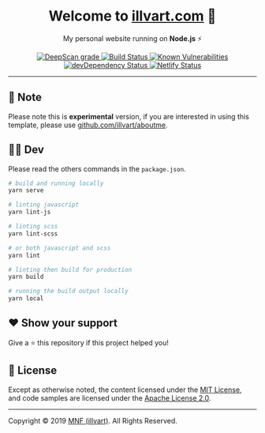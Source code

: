 <h1 align="center">Welcome to <a href="https://illvart.com" title="Website">illvart.com</a> 👋</h1>
<p align="center">
My personal website running on <strong>Node.js</strong> ⚡️
</p>
<p align="center">
  <a href="https://deepscan.io/dashboard#view=project&tid=3680&pid=6009&bid=47892" title="DeepScan">
    <img alt="DeepScan grade" src="https://deepscan.io/api/teams/3680/projects/6009/branches/47892/badge/grade.svg" />
  </a>
  <a href="https://dev.azure.com/illvart/illvart/_build?definitionId=1" title="Azure DevOps">
    <img alt="Build Status" src="https://dev.azure.com/illvart/illvart/_apis/build/status/illvart.illvart?branchName=master" />
  </a>
  <!--<a href="https://travis-ci.com/illvart/illvart" title="Travis CI">
    <img alt="Build Status" src="https://travis-ci.com/illvart/illvart.svg?branch=master" />
  </a>-->
  <!--<a href="https://coveralls.io/github/illvart/illvart?branch=master" title="Coveralls">
    <img alt="Coverage Status" src="https://coveralls.io/repos/github/illvart/illvart/badge.svg?branch=master" />
  </a>-->
  <a href="https://snyk.io//test/github/illvart/illvart?targetFile=package.json" title="Snyk">
    <img alt="Known Vulnerabilities" src="https://snyk.io//test/github/illvart/illvart/badge.svg?targetFile=package.json" />
  </a>
  <!--<a href="https://david-dm.org/illvart/illvart" title="Watch Dependency">
    <img alt="Dependency Status" src="https://david-dm.org/illvart/illvart/status.svg" />
  </a>-->
  <a href="https://david-dm.org/illvart/illvart?type=dev" title="Watch devDependency">
    <img alt="devDependency Status" src="https://david-dm.org/illvart/illvart/dev-status.svg" />
  </a>
  <a href="https://app.netlify.com/sites/illvart/deploys" title="Netlify">
    <img alt="Netlify Status" src="https://api.netlify.com/api/v1/badges/0392af17-3c20-4278-8139-7dbabd347d5c/deploy-status" />
  </a>
</p>

---

## 🙏 Note
Please note this is **experimental** version, if you are interested in using this template, please use [github.com/illvart/aboutme](https://github.com/illvart/aboutme).

## 👨‍💻 Dev
Please read the others commands in the ```package.json```.

```bash
# build and running locally
yarn serve

# linting javascript
yarn lint-js

# linting scss
yarn lint-scss

# or both javascript and scss
yarn lint

# linting then build for production
yarn build

# running the build output locally
yarn local
```

## ❤️ Show your support
Give a ⭐️ this repository if this project helped you!

## 📝 License
Except as otherwise noted, the content licensed under the [MIT License](LICENSE),<br> 
and code samples are licensed under the [Apache License 2.0](https://www.apache.org/licenses/LICENSE-2.0).

---

Copyright © 2019 [MNF (illvart)](https://github.com/illvart). All Rights Reserved.
